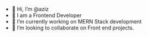 - 👋 Hi, I’m @aziz
- 👀 I am a Frontend Developer 
- 🌱 I’m currently working on MERN Stack development
- 💞️ I’m looking to collaborate on Front end projects.

<!---
aziz-codes/aziz-codes is a ✨ special ✨ repository because its `README.md` (this file) appears on your GitHub profile.
You can click the Preview link to take a look at your changes.
--->
